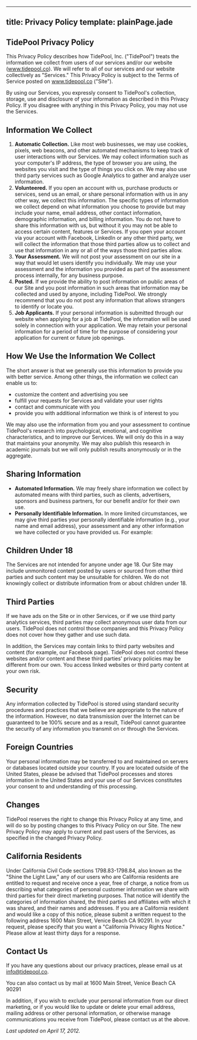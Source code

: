 ---
title: Privacy Policy
template: plainPage.jade
----

## TidePool Privacy Policy

This Privacy Policy describes how TidePool, Inc. ("TidePool") treats the information we collect from users of our services and/or our website (www.tidepool.co).  We will refer to all of our services and our website collectively as "Services."  This Privacy Policy is subject to the Terms of Service posted on www.tidepool.co ("Site").

By using our Services, you expressly consent to TidePool's collection, storage, use and disclosure of your information as described in this Privacy Policy. If you disagree with anything in this Privacy Policy, you may not use the Services.

## Information We Collect

1.  **Automatic Collection.**  Like most web businesses, we may use cookies, pixels, web beacons, and other automated mechanisms to keep track of user interactions with our Services.  We may collect information such as your computer's IP address, the type of browser you are using, the websites you visit and the type of things you click on. We may also use third party services such as Google Analytics to gather and analyze user information.
2.  **Volunteered.**   If you open an account with us, purchase products or services, send us an email, or share personal information with us in any other way, we collect this information.  The specific types of information we collect depend on what information you choose to provide but may include your name, email address, other contact information, demographic information, and billing information.  You do not have to share this information with us, but without it you may not be able to access certain content, features or Services.  If you open your account via your account with Facebook, LinkedIn or any other third party, we will collect the information that those third parties allow us to collect and use that information in any or all of the ways those third parties allow.
3.  **Your Assessment.**   We will not post your assessment on our site in a way that would let users identify you individually.  We may use your assessment and the information you provided as part of the assessment process internally, for any business purpose.
4.  **Posted.**  If we provide the ability to post information on public areas of our Site and you post information in such areas that information may be collected and used by anyone, including TidePool.   We strongly recommend that you do not post any information that allows strangers to identify or locate you.
5.  **Job Applicants.**  If your personal information is submitted through our website when applying for a job at TidePool, the information will be used solely in connection with your application.  We may retain your personal information for a period of time for the purpose of considering your application for current or future job openings.

## How We Use the Information We Collect

The short answer is that we generally use this information to provide you with better service.  Among other things, the information we collect can enable us to:

*   customize the content and advertising you see
*   fulfill your requests for Services and validate your user rights
*   contact and communicate with you
*   provide you with additional information we think is of interest to you

We may also use the information from you and your assessment to continue TidePool's research into psychological, emotional, and cognitive characteristics, and to improve our Services.   We will only do this in a way that maintains your anonymity.  We may also publish this research in academic journals but we will only publish results anonymously or in the aggregate.

## Sharing Information

*   **Automated Information.** We may freely share information we collect by automated means with third parties, such as clients, advertisers, sponsors and business partners, for our benefit and/or for their own use.
*   **Personally Identifiable Information.** In more limited circumstances, we may give third parties your personally identifiable information (e.g., your name and email address), your assessment and any other information we have collected or you have provided us.  For example:

## Children Under 18

The Services are not intended for anyone under age 18. Our Site may include unmonitored content posted by users or sourced from other third parties and such content may be unsuitable for children. We do not knowingly collect or distribute information from or about children under 18.

## Third Parties

If we have ads on the Site or in other Services, or if we use third party analytics services, third parties may collect anonymous user data from our users.  TidePool does not control those companies and this Privacy Policy does not cover how they gather and use such data.

In addition, the Services may contain links to third party websites and content (for example, our Facebook page). TidePool does not control these websites and/or content and these third parties' privacy policies may be different from our own. You access linked websites or third party content at your own risk.

## Security

Any information collected by TidePool is stored using standard security procedures and practices that we believe are appropriate to the nature of the information. However, no data transmission over the Internet can be guaranteed to be 100% secure and as a result, TidePool cannot guarantee the security of any information you transmit on or through the Services.

## Foreign Countries

Your personal information may be transferred to and maintained on servers or databases located outside your country. If you are located outside of the United States, please be advised that TidePool processes and stores information in the United States and your use of our Services constitutes your consent to and understanding of this processing.

## Changes

TidePool reserves the right to change this Privacy Policy at any time, and will do so by posting changes to this Privacy Policy on our Site. The new Privacy Policy may apply to current and past users of the Services, as specified in the changed Privacy Policy.

## California Residents

Under California Civil Code sections 1798.83-1798.84, also known as the "Shine the Light Law," any of our users who are California residents are entitled to request and receive once a year, free of charge, a notice from us describing what categories of personal customer information we share with third parties for their direct marketing purposes. That notice will identify the categories of information shared, the third parties and affiliates with which it was shared, and their names and addresses. If you are a California resident and would like a copy of this notice, please submit a written request to the following address 1600 Main Street, Venice Beach CA 90291. In your request, please specify that you want a "California Privacy Rights Notice." Please allow at least thirty days for a response.

## Contact Us

If you have any questions about our privacy practices, please email us at [info@tidepool.co](mailto:info@tidepool.co).

You can also contact us by mail at 1600 Main Street, Venice Beach CA 90291

In addition, if you wish to exclude your personal information from our direct marketing, or if you would like to update or delete your email address, mailing address or other personal information, or otherwise manage communications you receive from TidePool, please contact us at the above.

_Last updated on April 17, 2012._